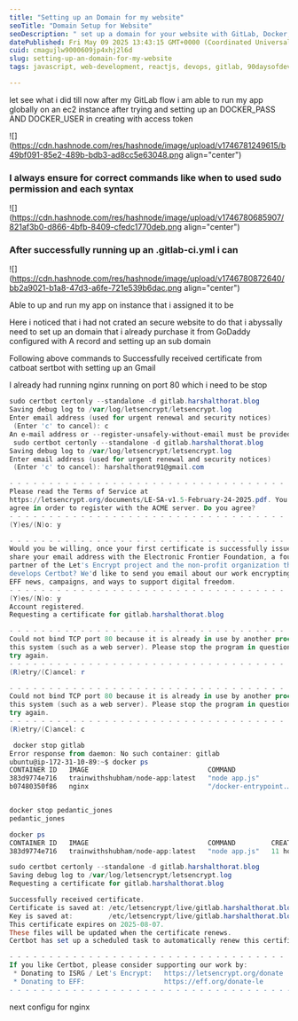 ```yaml
---
title: "Setting up an Domain for my website"
seoTitle: "Domain Setup for Website"
seoDescription: " set up a domain for your website with GitLab, Docker, and Nginx configuration "
datePublished: Fri May 09 2025 13:43:15 GMT+0000 (Coordinated Universal Time)
cuid: cmagujlw9000609jp4xhj2l6d
slug: setting-up-an-domain-for-my-website
tags: javascript, web-development, reactjs, devops, gitlab, 90daysofdevops, shubhamlondhe

---
```


let see what i did till now after my GitLab flow i am able to run my app globally on an ec2 instance after trying and setting up an DOCKER\_PASS AND DOCKER\_USER in creating with access token

![](https://cdn.hashnode.com/res/hashnode/image/upload/v1746781249615/b49bf091-85e2-489b-bdb3-ad8cc5e63048.png align="center")

### I always ensure for correct commands like when to used sudo permission and each syntax

![](https://cdn.hashnode.com/res/hashnode/image/upload/v1746780685907/821af3b0-d866-4bfb-8409-cfedc1770deb.png align="center")

### After successfully running up an .gitlab-ci.yml i can

![](https://cdn.hashnode.com/res/hashnode/image/upload/v1746780872640/bb2a9021-b1a8-47d3-a6fe-721e539b6dac.png align="center")

Able to up and run my app on instance that i assigned it to be

Here i noticed that i had not crated an secure website to do that i abyssally need to set up an domain that i already purchase it from GoDaddy configured with A record and setting up an sub domain

Following above commands to Successfully received certificate from catboat sertbot with setting up an Gmail

I already had running nginx running on port 80 which i need to be stop

```powershell
sudo certbot certonly --standalone -d gitlab.harshalthorat.blog
Saving debug log to /var/log/letsencrypt/letsencrypt.log
Enter email address (used for urgent renewal and security notices)
 (Enter 'c' to cancel): c
An e-mail address or --register-unsafely-without-email must be provided.
 sudo certbot certonly --standalone -d gitlab.harshalthorat.blog
Saving debug log to /var/log/letsencrypt/letsencrypt.log
Enter email address (used for urgent renewal and security notices)
 (Enter 'c' to cancel): harshalthorat91@gmail.com

- - - - - - - - - - - - - - - - - - - - - - - - - - - - - - - - - - - - - - - -
Please read the Terms of Service at
https://letsencrypt.org/documents/LE-SA-v1.5-February-24-2025.pdf. You must
agree in order to register with the ACME server. Do you agree?
- - - - - - - - - - - - - - - - - - - - - - - - - - - - - - - - - - - - - - - -
(Y)es/(N)o: y

- - - - - - - - - - - - - - - - - - - - - - - - - - - - - - - - - - - - - - - -
Would you be willing, once your first certificate is successfully issued, to
share your email address with the Electronic Frontier Foundation, a founding
partner of the Let's Encrypt project and the non-profit organization that
develops Certbot? We'd like to send you email about our work encrypting the web,
EFF news, campaigns, and ways to support digital freedom.
- - - - - - - - - - - - - - - - - - - - - - - - - - - - - - - - - - - - - - - -
(Y)es/(N)o: y
Account registered.
Requesting a certificate for gitlab.harshalthorat.blog

- - - - - - - - - - - - - - - - - - - - - - - - - - - - - - - - - - - - - - - -
Could not bind TCP port 80 because it is already in use by another process on
this system (such as a web server). Please stop the program in question and then
try again.
- - - - - - - - - - - - - - - - - - - - - - - - - - - - - - - - - - - - - - - -
(R)etry/(C)ancel: r

- - - - - - - - - - - - - - - - - - - - - - - - - - - - - - - - - - - - - - - -
Could not bind TCP port 80 because it is already in use by another process on
this system (such as a web server). Please stop the program in question and then
try again.
- - - - - - - - - - - - - - - - - - - - - - - - - - - - - - - - - - - - - - - -
(R)etry/(C)ancel: c

 docker stop gitlab
Error response from daemon: No such container: gitlab
ubuntu@ip-172-31-10-89:~$ docker ps
CONTAINER ID   IMAGE                              COMMAND                  CREATED        STATUS        PORTS                                       NAMES
383d9774e716   trainwithshubham/node-app:latest   "node app.js"            11 hours ago   Up 11 hours   0.0.0.0:8000->8000/tcp, :::8000->8000/tcp   node-todo-cicd-web-1
b07480350f86   nginx                              "/docker-entrypoint.…"   13 hours ago   Up 13 hours   0.0.0.0:80->80/tcp, :::80->80/tcp           pedantic_jones


docker stop pedantic_jones
pedantic_jones

docker ps
CONTAINER ID   IMAGE                              COMMAND         CREATED        STATUS        PORTS                                       NAMES
383d9774e716   trainwithshubham/node-app:latest   "node app.js"   11 hours ago   Up 11 hours   0.0.0.0:8000->8000/tcp, :::8000->8000/tcp   node-todo-cicd-web-1

sudo certbot certonly --standalone -d gitlab.harshalthorat.blog
Saving debug log to /var/log/letsencrypt/letsencrypt.log
Requesting a certificate for gitlab.harshalthorat.blog

Successfully received certificate.
Certificate is saved at: /etc/letsencrypt/live/gitlab.harshalthorat.blog/fullchain.pem
Key is saved at:         /etc/letsencrypt/live/gitlab.harshalthorat.blog/privkey.pem
This certificate expires on 2025-08-07.
These files will be updated when the certificate renews.
Certbot has set up a scheduled task to automatically renew this certificate in the background.

- - - - - - - - - - - - - - - - - - - - - - - - - - - - - - - - - - - - - - - -
If you like Certbot, please consider supporting our work by:
 * Donating to ISRG / Let's Encrypt:   https://letsencrypt.org/donate
 * Donating to EFF:                    https://eff.org/donate-le
- - - - - - - - - - - - - - - - - - - - - - - - - - - - - - - - - - - - - - - -
```

next configu for nginx